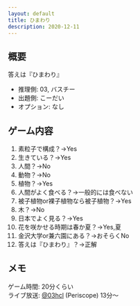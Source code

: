 ```yaml
---
layout: default
title: ひまわり
description: 2020-12-11
---
```


## 概要

答えは『ひまわり』

- 推理側: 03, バスチー
- 出題側: こーだい
- オプション: なし

## ゲーム内容

1. 素粒子で構成？→Yes
2. 生きている？→Yes
3. 人間？→No
4. 動物？→No
5. 植物？→Yes
6. 人間がよく食べる？→一般的には食べない
7. 被子植物or裸子植物なら被子植物？→Yes
8. 木？→No
9. 日本でよく見る？→Yes
10. 花を咲かせる時期は春か夏？→Yes,夏
11. 金沢大学or兼六園にある？→おそらくNo
12. 答えは『ひまわり』？→正解

## メモ

ゲーム時間: 20分くらい  
ライブ放送: [@03hcl](https://www.periscope.tv/03hcl/) (Periscope) 13分～
